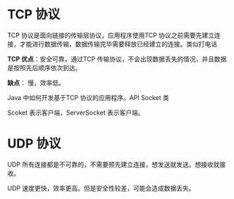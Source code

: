 # TCP 协议

TCP 协议是面向链接的传输层协议，应用程序使用TCP 协议之前需要先建立连接，才能进行数据传输，数据传输完毕需要释放已经建立的连接。类似打电话

**TCP 优点**：安全可靠，通过TCP 传输协议，不会出现数据丢失的情况，并且数据是按照先后顺序依次到达。

**缺点**： 慢，效率低。

Java 中如何开发基于TCP 协议的应用程序。API Socket 类

Scoket 表示客户端，ServerSocket 表示客户端。





# UDP 协议

UDP 所有连接都是不可靠的，不需要预先建立连接，想发送就发送。想接收就接收。

UDP 速度更快，效率更高。但是安全性较差，可能会造成数据丢失。



